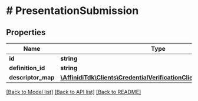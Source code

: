 # # PresentationSubmission

## Properties

Name | Type | Description | Notes
------------ | ------------- | ------------- | -------------
**id** | **string** |  |
**definition_id** | **string** |  |
**descriptor_map** | [**\AffinidiTdk\Clients\CredentialVerificationClient\Model\Descriptor[]**](Descriptor.md) |  |

[[Back to Model list]](../../README.md#models) [[Back to API list]](../../README.md#endpoints) [[Back to README]](../../README.md)
